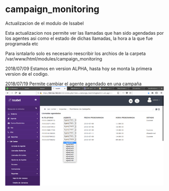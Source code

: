 # campaign_monitoring
Actualizacion de el modulo de Issabel


Esta actualizacion nos permite ver las llamadas que han sido agendadas por los agentes asi como el estado de dichas llamadas, la hora a la que fue programada etc


Para isntalarlo solo es necesario reescribir los archios de la carpeta /var/www/html/modules/campaign_monitoring

2018/07/09
Estamos en version ALPHA, hasta hoy se monta la primera version de el codigo.

2018/07/19
Permite cambiar el agente agendado en una campaña
<img src="https://raw.githubusercontent.com/casoftcol/campaign_monitoring/master/screen/2018-07-19.png" >
